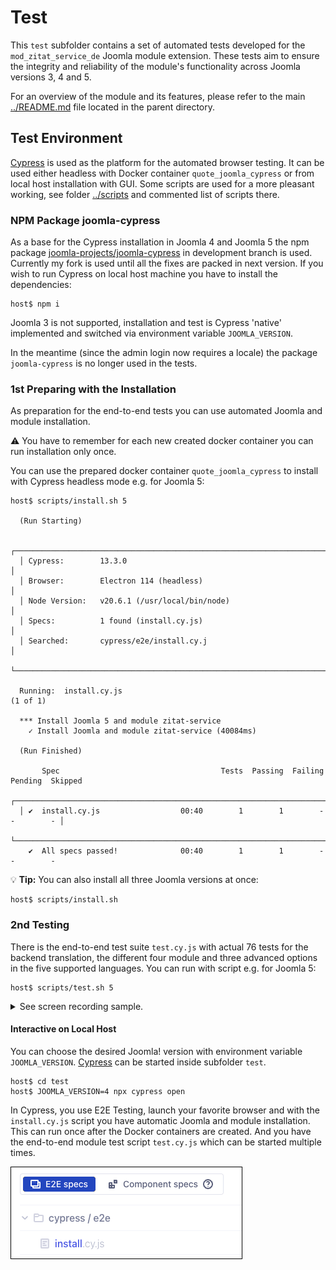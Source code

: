 # Test

This `test` subfolder contains a set of automated tests developed for the `mod_zitat_service_de` Joomla module extension. These tests aim to ensure the integrity and reliability of the module's functionality across Joomla versions 3, 4 and 5. 

For an overview of the module and its features, please refer to the main [../README.md](../README.md) file located in the parent directory.

## Test Environment

[Cypress](https://www.cypress.io/) is used as the platform for the automated browser testing. It can be used either headless with Docker container `quote_joomla_cypress` or from local host installation with GUI. Some scripts are used for a more pleasant working, see folder [../scripts](../scripts/) and commented list of scripts there.

### NPM Package joomla-cypress

As a base for the Cypress installation in Joomla 4 and Joomla 5 the npm package [joomla-projects/joomla-cypress](https://github.com/joomla-projects/joomla-cypress/tree/develop) in development branch is used. Currently my fork is used until all the fixes are packed in next version. If you wish to run Cypress on local host machine you have to install the dependencies:
```
host$ npm i
```

Joomla 3 is not supported, installation and test is Cypress 'native' implemented and switched via environment variable `JOOMLA_VERSION`.

In the meantime (since the admin login now requires a locale) the package `joomla-cypress` is no longer used in the tests.

### 1st Preparing with the Installation

As preparation for the end-to-end tests you can use automated Joomla and module installation.

:warning: You have to remember for each new created docker container you can run installation only once.

You can use the prepared docker container `quote_joomla_cypress` to install with Cypress headless mode e.g. for Joomla 5:
```
host$ scripts/install.sh 5

  (Run Starting)

  ┌──────────────────────────────────────────────────────────────────────────────────────┐
  │ Cypress:        13.3.0                                                               │
  │ Browser:        Electron 114 (headless)                                              │
  │ Node Version:   v20.6.1 (/usr/local/bin/node)                                        │
  │ Specs:          1 found (install.cy.js)                                              │
  │ Searched:       cypress/e2e/install.cy.j                                             │
  └──────────────────────────────────────────────────────────────────────────────────────┘
                                                                                                    
  Running:  install.cy.js                                                         (1 of 1)

  *** Install Joomla 5 and module zitat-service
    ✓ Install Joomla and module zitat-service (40084ms)

  (Run Finished)

       Spec                                    Tests  Passing  Failing  Pending  Skipped  
  ┌──────────────────────────────────────────────────────────────────────────────────────┐
  │ ✔  install.cy.js                  00:40        1        1        -        -        - │
  └──────────────────────────────────────────────────────────────────────────────────────┘
    ✔  All specs passed!              00:40        1        1        -        -        -  
```

:bulb: **Tip:** You can also install all three Joomla versions at once:
```
host$ scripts/install.sh
```

### 2nd Testing

There is the end-to-end test suite `test.cy.js` with actual 76 tests for the backend translation, the different four module and three advanced options in the five supported languages. You can run with script e.g. for Joomla 5:
```
host$ scripts/test.sh 5
```
<details>
  <summary>See screen recording sample.</summary>

  ![Cypress headless test run](../images/test_run.gif)
</details>

#### Interactive on Local Host

You can choose the desired Joomla! version with environment variable `JOOMLA_VERSION`. [Cypress](https://www.cypress.io/) can be started inside subfolder `test`.
```
host$ cd test
host$ JOOMLA_VERSION=4 npx cypress open
```

In Cypress, you use E2E Testing, launch your favorite browser and with the `install.cy.js` script you have automatic Joomla and module installation. This can run once after the Docker containers are created. And you have the end-to-end module test script `test.cy.js` which can be started multiple times.

![Cypress install screen shoot](../images/install_screen.png)
